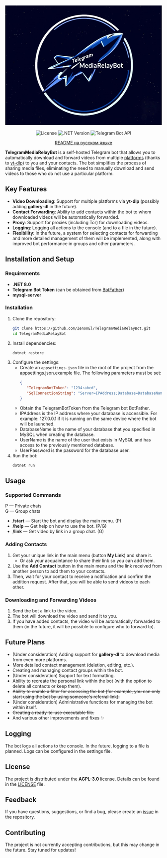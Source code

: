 <p align="center">
 <img src="Logo.jpg" width="512" height="384" alt="Logo">
</p>

<div align="center"> 
 
![License](https://img.shields.io/badge/License-GPL--3.0-blue)
![.NET Version](https://img.shields.io/badge/.NET-8.0-purple)
![Telegram Bot API](https://img.shields.io/badge/Telegram%20Bot%20API-22.1.3-green)
 
</div>

<div align="center">

[README на русском языке](docs/README_RU.md)

</div>

**TelegramMediaRelayBot** is a self-hosted Telegram bot that allows you to automatically download and forward videos from multiple [platforms](https://github.com/yt-dlp/yt-dlp/blob/master/supportedsites.md) (thanks to [yt-dlp](https://github.com/yt-dlp/yt-dlp/tree/master)) to you and your contacts. The bot simplifies the process of sharing media files, eliminating the need to manually download and send videos to those who do not use a particular platform.



## Key Features

- **Video Downloading**: Support for multiple platforms via **yt-dlp** (possibly adding **gallery-dl** in the future).
- **Contact Forwarding**: Ability to add contacts within the bot to whom downloaded videos will be automatically forwarded.
- **Proxy**: Support for proxies (including Tor) for downloading videos.
- **Logging**: Logging all actions to the console (and to a file in the future).
- **Flexibility**: In the future, a system for selecting contacts for forwarding and more detailed management of them will be implemented, along with improved bot performance in groups and other parameters.



## Installation and Setup

### Requirements
- **.NET 8.0**
- **Telegram Bot Token** (can be obtained from [BotFather](https://core.telegram.org/bots#botfather))
- **mysql-server**  

### Installation
1. Clone the repository:
   ```bash
   git clone https://github.com/ZenonEl/TelegramMediaRelayBot.git
   cd TelegramMediaRelayBot
   ```
2. Install dependencies:
   ```bash
   dotnet restore
   ```
3. Configure the settings:
   - Create an `appsettings.json` file in the root of the project from the appsettings.json.example file. The following parameters must be set:
     ```json
     {
        "TelegramBotToken": "1234:abcd",
        "SqlConnectionString": "Server=IPAddress;Database=DatabaseName;User ID=UserName;Password=UserPassword;",
     }
     ```
   - Obtain the TelegramBotToken from the Telegram bot BotFather.
   - IPAddress is the IP address where your database is accessible. For example: 127.0.0.1 if it is running on the same device where the bot will be launched.
   - DatabaseName is the name of your database that you specified in MySQL when creating the database.
   - UserName is the name of the user that exists in MySQL and has access to the previously mentioned database.
   - UserPassword is the password for the database user.
4. Run the bot:
   ```bash
   dotnet run
   ```

## Usage

### Supported Commands
P — Private chats  
G — Group chats  
- **/start** — Start the bot and display the main menu. (P)  
- **/help** — Get help on how to use the bot. (P/G)  
- **/link** — Get video by link in a group chat. (G)  

### Adding Contacts
1. Get your unique link in the main menu (button **My Link**) and share it.
   - Or ask your acquaintance to share their link so you can add them.
2. Use the **Add Contact** button in the main menu and the link received from another person to add them to your contacts.
3. Then, wait for your contact to receive a notification and confirm the addition request. After that, you will be able to send videos to each other.

### Downloading and Forwarding Videos
1. Send the bot a link to the video.
2. The bot will download the video and send it to you.
3. If you have added contacts, the video will be automatically forwarded to them (in the future, it will be possible to configure who to forward to).



## Future Plans
- (Under consideration) Adding support for **gallery-dl** to download media from even more platforms.
- More detailed contact management (deletion, editing, etc.).
- Creating and managing contact groups within the bot.
- (Under consideration) Support for text formatting.
- Ability to recreate the personal link within the bot (with the option to delete all contacts or keep them).
- ~~Ability to enable a filter for accessing the bot (for example, you can only start using the bot by using someone's referral link).~~
- (Under consideration) Administrative functions for managing the bot within itself.
- ~~Creating a ready-to-use executable file.~~
- And various other improvements and fixes ✨

## Logging
The bot logs all actions to the console. In the future, logging to a file is planned. Logs can be configured in the settings file.



## License
The project is distributed under the **AGPL-3.0** license. Details can be found in the [LICENSE](LICENSE) file.



## Feedback
If you have questions, suggestions, or find a bug, please create an [issue](hhttps://github.com/ZenonEl/TelegramMediaRelayBot/issues) in the repository.



## Contributing
The project is not currently accepting contributions, but this may change in the future. Stay tuned for updates!